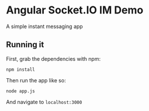 # Angular Socket.IO IM Demo

A simple instant messaging app

## Running it

First, grab the dependencies with npm:

    npm install

Then run the app like so:

    node app.js

And navigate to `localhost:3000`